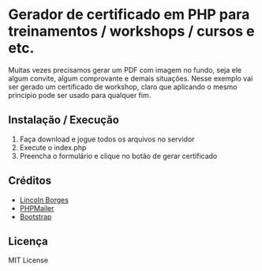# Gerador de certificado em PHP para treinamentos / workshops / cursos e etc.

Muitas vezes precisamos gerar um PDF com imagem no fundo, seja ele algum convite, algum comprovante e demais situações. Nesse exemplo vai ser gerado um certificado de workshop, claro que aplicando o mesmo principio pode ser usado para qualquer fim.

## Instalação / Execução

1. Faça download e jogue todos os arquivos no servidor
2. Execute o index.php
3. Preencha o formulário e clique no botão de gerar certificado


## Créditos

* <a href="http://www.lnborges.com.br/" target="_blank">Lincoln Borges</a>
* <a href="https://github.com/PHPMailer/PHPMailer" target="_blank">PHPMailer</a>
* <a href="http://getbootstrap.com/" target="_blank">Bootstrap</a>

## Licença

 MIT License
